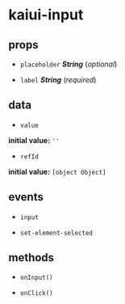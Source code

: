 # kaiui-input 

## props 

- `placeholder` ***String*** (*optional*) 

- `label` ***String*** (*required*) 

## data 

- `value` 

**initial value:** `''` 

- `refId` 

**initial value:** `[object Object]` 

## events 

- `input` 

- `set-element-selected` 

## methods 

- `onInput()` 

- `onClick()` 

